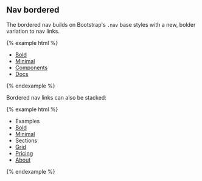 ## Nav bordered

The bordered nav builds on Bootstrap's `.nav` base styles with a new, bolder variation to nav links.

{% example html %}
<ul class="nav nav-bordered">
  <li class="nav-item">
    <a class="nav-link active" href="#">Bold</a>
  </li>
  <li class="nav-item">
    <a class="nav-link" href="#">Minimal</a>
  </li>
  <li class="nav-item">
    <a class="nav-link" href="#">Components</a>
  </li>
  <li class="nav-item">
    <a class="nav-link" href="#">Docs</a>
  </li>
</ul>
{% endexample %}

Bordered nav links can also be stacked:

{% example html %}
<ul class="nav nav-bordered nav-stacked flex-md-column">
  <li class="nav-header">Examples</li>
  <li class="nav-item">
    <a class="nav-link active" href="#">Bold</a>
  </li>
  <li class="nav-item">
    <a class="nav-link" href="#">Minimal</a>
  </li>

  <li class="nav-header">Sections</li>

  <li class="nav-item">
    <a class="nav-link" href="#">Grid</a>
  </li>
  <li class="nav-item">
    <a class="nav-link" href="#">Pricing</a>
  </li>
  <li class="nav-item">
    <a class="nav-link" href="#">About</a>
  </li>
</ul>
{% endexample %}

